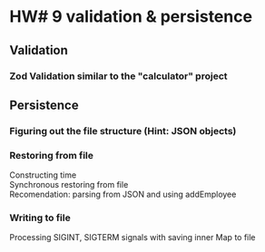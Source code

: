 # HW# 9 validation & persistence
## Validation
### Zod Validation similar to the "calculator" project
## Persistence
### Figuring out the file structure (Hint: JSON objects)
### Restoring from file
Constructing time<br>
Synchronous restoring from file<br>
Recomendation: parsing from JSON and using addEmployee
### Writing to file
Processing SIGINT, SIGTERM signals with saving inner Map to file